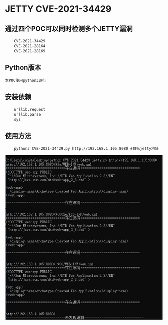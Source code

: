 # JETTY CVE-2021-34429

## 通过四个POC可以同时检测多个JETTY漏洞

~~~ 检测漏洞
    CVE-2021-34429
    CVE-2021-28164
    CVE-2021-28169
~~~

## Python版本

~~~ 运行版本
本POC使用python3运行
~~~

## 安装依赖

~~~ 使用依赖
    urllib.request
    urllib.parse
    sys
~~~

## 使用方法

~~~使用方法
    python3 CVE-2021-34429.py http://192.168.1.105:8080 #目标jetty地址
~~~

![效果](CVE-2021-34429-jetty.jpg)